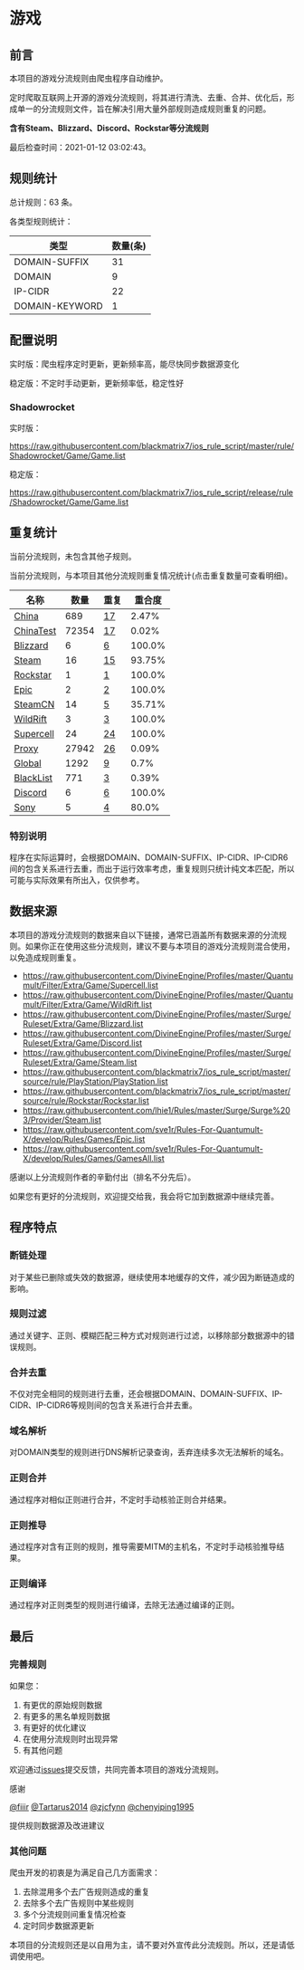 # 游戏

## 前言

本项目的游戏分流规则由爬虫程序自动维护。

定时爬取互联网上开源的游戏分流规则，将其进行清洗、去重、合并、优化后，形成单一的分流规则文件，旨在解决引用大量外部规则造成规则重复的问题。

**含有Steam、Blizzard、Discord、Rockstar等分流规则**


最后检查时间：2021-01-12 03:02:43。

## 规则统计

总计规则：63 条。

各类型规则统计：

| 类型 | 数量(条) |
| ---- | ---- |
| DOMAIN-SUFFIX | 31 |
| DOMAIN | 9 |
| IP-CIDR | 22 |
| DOMAIN-KEYWORD | 1 |
## 配置说明

实时版：爬虫程序定时更新，更新频率高，能尽快同步数据源变化

稳定版：不定时手动更新，更新频率低，稳定性好

### Shadowrocket 
实时版：

https://raw.githubusercontent.com/blackmatrix7/ios_rule_script/master/rule/Shadowrocket/Game/Game.list

稳定版：

https://raw.githubusercontent.com/blackmatrix7/ios_rule_script/release/rule/Shadowrocket/Game/Game.list

## 重复统计


当前分流规则，未包含其他子规则。


当前分流规则，与本项目其他分流规则重复情况统计(点击重复数量可查看明细)。



| 名称 | 数量 | 重复 | 重合度 |
| ---- | ---- | ---- | ------ |
|  [China](https://github.com/blackmatrix7/ios_rule_script/tree/master/rule/Shadowrocket/China)    | 689   | [17](https://raw.githubusercontent.com/blackmatrix7/ios_rule_script/master/rule/Shadowrocket/Game/Game_Repeat.list)   |   2.47% |
|  [ChinaTest](https://github.com/blackmatrix7/ios_rule_script/tree/master/rule/Shadowrocket/ChinaTest)    | 72354   | [17](https://raw.githubusercontent.com/blackmatrix7/ios_rule_script/master/rule/Shadowrocket/Game/Game_Repeat.list)   |   0.02% |
|  [Blizzard](https://github.com/blackmatrix7/ios_rule_script/tree/master/rule/Shadowrocket/Blizzard)    | 6   | [6](https://raw.githubusercontent.com/blackmatrix7/ios_rule_script/master/rule/Shadowrocket/Game/Game_Repeat.list)   |   100.0% |
|  [Steam](https://github.com/blackmatrix7/ios_rule_script/tree/master/rule/Shadowrocket/Steam)    | 16   | [15](https://raw.githubusercontent.com/blackmatrix7/ios_rule_script/master/rule/Shadowrocket/Game/Game_Repeat.list)   |   93.75% |
|  [Rockstar](https://github.com/blackmatrix7/ios_rule_script/tree/master/rule/Shadowrocket/Rockstar)    | 1   | [1](https://raw.githubusercontent.com/blackmatrix7/ios_rule_script/master/rule/Shadowrocket/Game/Game_Repeat.list)   |   100.0% |
|  [Epic](https://github.com/blackmatrix7/ios_rule_script/tree/master/rule/Shadowrocket/Epic)    | 2   | [2](https://raw.githubusercontent.com/blackmatrix7/ios_rule_script/master/rule/Shadowrocket/Game/Game_Repeat.list)   |   100.0% |
|  [SteamCN](https://github.com/blackmatrix7/ios_rule_script/tree/master/rule/Shadowrocket/SteamCN)    | 14   | [5](https://raw.githubusercontent.com/blackmatrix7/ios_rule_script/master/rule/Shadowrocket/Game/Game_Repeat.list)   |   35.71% |
|  [WildRift](https://github.com/blackmatrix7/ios_rule_script/tree/master/rule/Shadowrocket/WildRift)    | 3   | [3](https://raw.githubusercontent.com/blackmatrix7/ios_rule_script/master/rule/Shadowrocket/Game/Game_Repeat.list)   |   100.0% |
|  [Supercell](https://github.com/blackmatrix7/ios_rule_script/tree/master/rule/Shadowrocket/Supercell)    | 24   | [24](https://raw.githubusercontent.com/blackmatrix7/ios_rule_script/master/rule/Shadowrocket/Game/Game_Repeat.list)   |   100.0% |
|  [Proxy](https://github.com/blackmatrix7/ios_rule_script/tree/master/rule/Shadowrocket/Proxy)    | 27942   | [26](https://raw.githubusercontent.com/blackmatrix7/ios_rule_script/master/rule/Shadowrocket/Game/Game_Repeat.list)   |   0.09% |
|  [Global](https://github.com/blackmatrix7/ios_rule_script/tree/master/rule/Shadowrocket/Global)    | 1292   | [9](https://raw.githubusercontent.com/blackmatrix7/ios_rule_script/master/rule/Shadowrocket/Game/Game_Repeat.list)   |   0.7% |
|  [BlackList](https://github.com/blackmatrix7/ios_rule_script/tree/master/rule/Shadowrocket/BlackList)    | 771   | [3](https://raw.githubusercontent.com/blackmatrix7/ios_rule_script/master/rule/Shadowrocket/Game/Game_Repeat.list)   |   0.39% |
|  [Discord](https://github.com/blackmatrix7/ios_rule_script/tree/master/rule/Shadowrocket/Discord)    | 6   | [6](https://raw.githubusercontent.com/blackmatrix7/ios_rule_script/master/rule/Shadowrocket/Game/Game_Repeat.list)   |   100.0% |
|  [Sony](https://github.com/blackmatrix7/ios_rule_script/tree/master/rule/Shadowrocket/Sony)    | 5   | [4](https://raw.githubusercontent.com/blackmatrix7/ios_rule_script/master/rule/Shadowrocket/Game/Game_Repeat.list)   |   80.0% |
### 特别说明
程序在实际运算时，会根据DOMAIN、DOMAIN-SUFFIX、IP-CIDR、IP-CIDR6间的包含关系进行去重，而出于运行效率考虑，重复规则只统计纯文本匹配，所以可能与实际效果有所出入，仅供参考。

## 数据来源

本项目的游戏分流规则的数据来自以下链接，通常已涵盖所有数据来源的分流规则。如果你正在使用这些分流规则，建议不要与本项目的游戏分流规则混合使用，以免造成规则重复。

- https://raw.githubusercontent.com/DivineEngine/Profiles/master/Quantumult/Filter/Extra/Game/Supercell.list
- https://raw.githubusercontent.com/DivineEngine/Profiles/master/Quantumult/Filter/Extra/Game/WildRift.list
- https://raw.githubusercontent.com/DivineEngine/Profiles/master/Surge/Ruleset/Extra/Game/Blizzard.list
- https://raw.githubusercontent.com/DivineEngine/Profiles/master/Surge/Ruleset/Extra/Game/Discord.list
- https://raw.githubusercontent.com/DivineEngine/Profiles/master/Surge/Ruleset/Extra/Game/Steam.list
- https://raw.githubusercontent.com/blackmatrix7/ios_rule_script/master/source/rule/PlayStation/PlayStation.list
- https://raw.githubusercontent.com/blackmatrix7/ios_rule_script/master/source/rule/Rockstar/Rockstar.list
- https://raw.githubusercontent.com/lhie1/Rules/master/Surge/Surge%203/Provider/Steam.list
- https://raw.githubusercontent.com/sve1r/Rules-For-Quantumult-X/develop/Rules/Games/Epic.list
- https://raw.githubusercontent.com/sve1r/Rules-For-Quantumult-X/develop/Rules/Games/GamesAll.list


感谢以上分流规则作者的辛勤付出（排名不分先后）。

如果您有更好的分流规则，欢迎提交给我，我会将它加到数据源中继续完善。

## 程序特点

### 断链处理

对于某些已删除或失效的数据源，继续使用本地缓存的文件，减少因为断链造成的影响。

### 规则过滤

通过关键字、正则、模糊匹配三种方式对规则进行过滤，以移除部分数据源中的错误规则。

### 合并去重

不仅对完全相同的规则进行去重，还会根据DOMAIN、DOMAIN-SUFFIX、IP-CIDR、IP-CIDR6等规则间的包含关系进行合并去重。

### 域名解析

对DOMAIN类型的规则进行DNS解析记录查询，丢弃连续多次无法解析的域名。

### 正则合并

通过程序对相似正则进行合并，不定时手动核验正则合并结果。

### 正则推导

通过程序对含有正则的规则，推导需要MITM的主机名，不定时手动核验推导结果。

### 正则编译

通过程序对正则类型的规则进行编译，去除无法通过编译的正则。

## 最后

### 完善规则

如果您：

1. 有更优的原始规则数据
2. 有更多的黑名单规则数据
3. 有更好的优化建议
4. 在使用分流规则时出现异常
5. 有其他问题

欢迎通过[issues](https://github.com/blackmatrix7/ios_rule_script/issues/new)提交反馈，共同完善本项目的游戏分流规则。

感谢

[@fiiir](https://github.com/fiiir) [@Tartarus2014](https://github.com/Tartarus2014) [@zjcfynn](https://github.com/zjcfynn) [@chenyiping1995](https://github.com/chenyiping1995) 

提供规则数据源及改进建议

### 其他问题

爬虫开发的初衷是为满足自己几方面需求：

1. 去除混用多个去广告规则造成的重复
2. 去除多个去广告规则中某些规则
3. 多个分流规则间重复情况检查
4. 定时同步数据源更新

本项目的分流规则还是以自用为主，请不要对外宣传此分流规则。所以，还是请低调使用吧。
